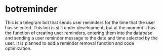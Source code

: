 # botreminder
This is a telegram bot that sends user reminders for the time that the user has selected. This bot is still under development, but at the moment it has the function of creating user reminders, entering them into the database and sending a user reminder message to the date and time selected by the user. It is planned to add a reminder removal function and code optimization.

